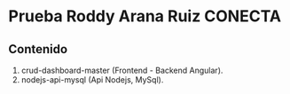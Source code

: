 # Prueba Roddy Arana Ruiz CONECTA

## Contenido

1. crud-dashboard-master (Frontend - Backend Angular).
2. nodejs-api-mysql (Api Nodejs, MySql).
